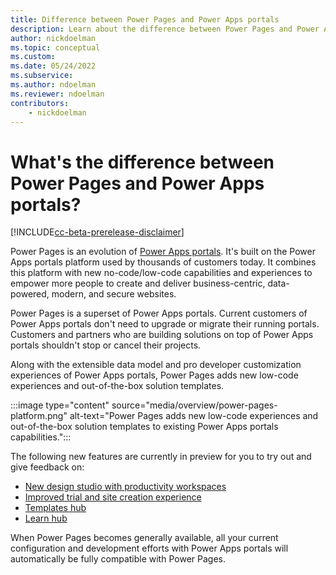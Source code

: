 ```yaml
---
title: Difference between Power Pages and Power Apps portals
description: Learn about the difference between Power Pages and Power Apps portals
author: nickdoelman
ms.topic: conceptual
ms.custom: 
ms.date: 05/24/2022
ms.subservice:
ms.author: ndoelman
ms.reviewer: ndoelman
contributors:
    - nickdoelman
---
```


# What's the difference between Power Pages and Power Apps portals?

[!INCLUDE[cc-beta-prerelease-disclaimer](includes/cc-beta-prerelease-disclaimer.md)]

Power Pages is an evolution of [Power Apps portals](/power-apps/maker/portals/). It's built on the Power Apps portals platform used by thousands of customers today. It combines this platform with new no-code/low-code capabilities and experiences to empower more people to create and deliver business-centric, data-powered, modern, and secure websites.

Power Pages is a superset of Power Apps portals. Current customers of Power Apps portals don't need to upgrade or migrate their running portals. Customers and partners who are building solutions on top of Power Apps portals shouldn't stop or cancel their projects.  

Along with the extensible data model and pro developer customization experiences of Power Apps portals, Power Pages adds new low-code experiences and out-of-the-box solution templates.

:::image type="content" source="media/overview/power-pages-platform.png" alt-text="Power Pages adds new low-code experiences and out-of-the-box solution templates to existing Power Apps portals capabilities.":::

The following new features are currently in preview for you to try out and give feedback on:

- [New design studio with productivity workspaces](getting-started/use-design-studio.md)
- [Improved trial and site creation experience](getting-started/trial-signup.md)
- [Templates hub](templates/index.md)
- [Learn hub](getting-started/use-learnhub.md)

When Power Pages becomes generally available, all your current configuration and development efforts with Power Apps portals will automatically be fully compatible with Power Pages.
